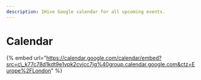 ```yaml
---
description: 1Hive Google calendar for all upcoming events.
---
```


# Calendar

{% embed url="https://calendar.google.com/calendar/embed?src=c\_k77c78d1kdt9e1vpk2cvjcc7jg%40group.calendar.google.com&ctz=Europe%2FLondon" %}



